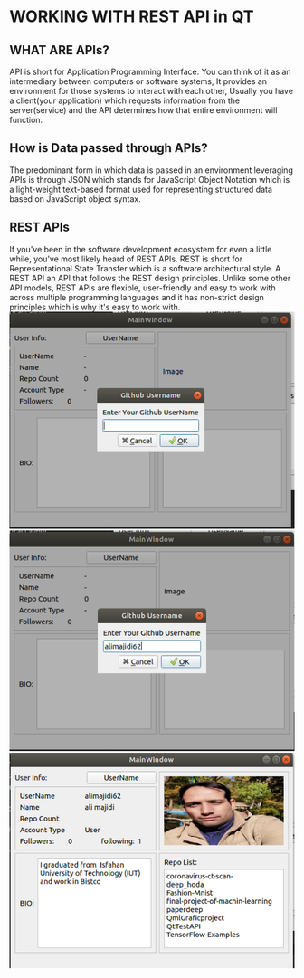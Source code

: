 <h1>WORKING WITH REST API in QT</h1>
<h2>WHAT ARE APIs?</h2>
API is short for Application Programming Interface. You can think of it as an intermediary between computers or software systems, It provides an environment for those systems to interact with each other, Usually you have a client(your application) which requests information from the server(service) and the API determines how that entire environment will function.
<h2>How is Data passed through APIs?</h2>
The predominant form in which data is passed in an environment leveraging APIs is through JSON which stands for JavaScript Object Notation which is a light-weight text-based format used for representing structured data based on JavaScript object syntax.
<h2>REST APIs</h2>
If you've been in the software development ecosystem for even a little while, you've most likely heard of REST APIs. REST is short for Representational State Transfer which is a software architectural style. A REST API an API that follows the REST design principles. Unlike some other API models, REST APIs are flexible, user-friendly and easy to work with across multiple programming languages and it has non-strict design principles which is why it's easy to work with.

<img src="1.PNG" alt="Girl in a jacket">
<img src="2.PNG" alt="Girl in a jacket">
<img src="3.PNG" alt="Girl in a jacket">
